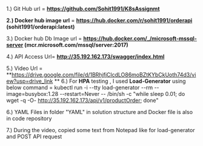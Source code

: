 1.) Git Hub url = **https://github.com/Sohit1991/K8sAssignmt**

**2.) Docker hub image url** = **https://hub.docker.com/r/sohit1991/orderapi (sohit1991/orderapi:latest)**

3.) Docker hub Db Image url = **https://hub.docker.com/_/microsoft-mssql-server (mcr.microsoft.com/mssql/server:2017)**

4.) API Access Url= **http://35.192.162.173/swagger/index.html**

5.) Video Url = **https://drive.google.com/file/d/1BRhjfjClcdLO86moBZtKYbCkUoth74d3/view?usp=drive_link
**
6.) For **HPA** testing , I used **Load-Generator** using below command = kubectl run -i --tty load-generator --rm --image=busybox:1.28 --restart=Never -- /bin/sh -c "while sleep 0.01; do wget -q -O- http://35.192.162.173/api/v1/productOrder; done"

6.) YAML Files in folder "YAML" in solution structure and Docker file is also in code repository 


7.) During the video, copied some text from Notepad like for load-generator and POST API request

